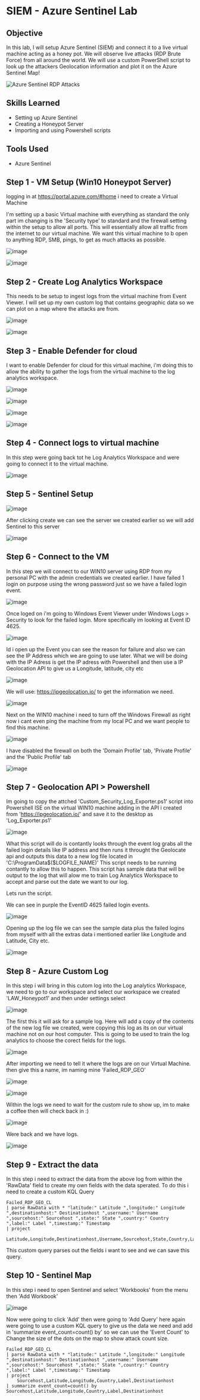 # SIEM - Azure Sentinel Lab

## Objective

In this lab, I will setup Azure Sentinel (SIEM) and connect it to a live virtual machine acting as a honey pot. We will observe live attacks (RDP Brute Force) from all around the world. We will use a custom PowerShell script to look up the attackers Geolocation information and plot it on the Azure Sentinel Map!

![Azure Sentinel RDP Attacks](https://github.com/Matt4llan/SIEM-Azure-Sentinel/assets/156334555/956b2742-405c-4ddf-9a07-40cbbb0f072a)

## Skills Learned
- Setting up Azure Sentinel
- Creating a Honeypot Server
- Importing and using Powershell scripts

## Tools Used
- Azure Sentinel

## Step 1 - VM Setup (Win10 Honeypot Server)

logging in at https://portal.azure.com/#home i need to create a Virtual Machine

I'm setting up a basic Virtual machine with everything as standard the only part im changing is the 'Security type' to standard and the firewall setting within the setup to allow all ports. This will essentially allow all traffic from the internet to our virtual machine. We want this virtual machine to b open to anything RDP, SMB, pings, to get as much attacks as possible.
 
![image](https://github.com/Matt4llan/SIEM-Azure-Sentinel/assets/156334555/7f2f57a5-b221-4fb0-9c33-907b483386b3)

![image](https://github.com/Matt4llan/SIEM-Azure-Sentinel/assets/156334555/e3421eb4-7561-4afd-b70e-d72cecfa41f1)

## Step 2 - Create Log Analytics Workspace

This needs to be setup to ingest logs from the virtual machine from Event Viewer. I will set up my own custom log that contains geographic data so we can plot on a map where the attacks are from.

![image](https://github.com/Matt4llan/SIEM-Azure-Sentinel/assets/156334555/ea2a27f0-fd21-4dd3-bc19-a6f09f60bed1)

![image](https://github.com/Matt4llan/SIEM-Azure-Sentinel/assets/156334555/4f924588-cd06-4c39-a716-f72b12e4b039)

## Step 3 - Enable Defender for cloud

I want to enable Defender for cloud for this virtual machine, i'm doing this to allow the ability to gather the logs from the virtual machine to the log analytics workspace.

![image](https://github.com/Matt4llan/SIEM-Azure-Sentinel/assets/156334555/a366b65e-3062-4078-b13a-61a79d4608f4)

![image](https://github.com/Matt4llan/SIEM-Azure-Sentinel/assets/156334555/2e940bcd-6e2f-4b80-9e14-eeabd75d1fe5)

![image](https://github.com/Matt4llan/SIEM-Azure-Sentinel/assets/156334555/245d9c14-63fb-4f55-8aae-3f61d471111f)

![image](https://github.com/Matt4llan/SIEM-Azure-Sentinel/assets/156334555/fc992495-9d13-4112-ac83-4ea3b3f33b8c)

## Step 4 - Connect logs to virtual machine

In this step were going back tot he Log Analytics Workspace and were going to connect it to the virtual machine.

![image](https://github.com/Matt4llan/SIEM-Azure-Sentinel/assets/156334555/92938d9c-05ef-4f3a-a9af-51346128327b)

## Step 5 - Sentinel Setup

![image](https://github.com/Matt4llan/SIEM-Azure-Sentinel/assets/156334555/87e77383-51c3-4b04-a252-c52e68e0a1b6)

After clicking create we can see the server we created earlier so we will add Sentinel to this server

![image](https://github.com/Matt4llan/SIEM-Azure-Sentinel/assets/156334555/d014e3fa-9f95-41ea-af01-3a9cb00cf76b)

## Step 6 - Connect to the VM

In this step we will connect to our WIN10 server using RDP from my personal PC with the admin credentials we created earlier. I have failed 1 login on purpose using the wrong password just so we have a failed login event.

![image](https://github.com/Matt4llan/SIEM-Azure-Sentinel/assets/156334555/4bf34c90-c6e2-4330-a251-e81127d331b4)

Once loged on i'm going to Windows Event Viewer under Windows Logs > Security to look for the failed login. More specifically im looking at Event ID 4625.

![image](https://github.com/Matt4llan/SIEM-Azure-Sentinel/assets/156334555/0e94138d-23c4-484b-843b-6856173c9f3a)

Id i open up the Event you can see the reason for failure and also we can see the IP Address which we are going to use later. What we will be doing with the IP Adress is get the IP adress with Powershell and then use a IP Geolocation API to give us a Longitude, latitude, city etc 

![image](https://github.com/Matt4llan/SIEM-Azure-Sentinel/assets/156334555/e3aa4be8-d393-4293-a0cf-6e0486927325)

We will use: https://ipgeolocation.io/ to get the information we need.

![image](https://github.com/Matt4llan/SIEM-Azure-Sentinel/assets/156334555/78d1c1f1-5f06-49e1-ba00-e1bc4e975f3a)

Next on the WIN10 machine i need to turn off the Windows Firewall as right now i cant even ping the machine from my local PC and we want people to find this machine.

![image](https://github.com/Matt4llan/SIEM-Azure-Sentinel/assets/156334555/882b5680-9224-4dc1-83c0-10a4f4c01589)

I have disabled the firewall on both the 'Domain Profile' tab, 'Private Profile' and the 'Public Profile' tab

![image](https://github.com/Matt4llan/SIEM-Azure-Sentinel/assets/156334555/29320ea9-ba61-498d-ab37-b578af2708ce)

## Step 7 - Geolocation API > Powershell

Im going to copy the attched 'Custom_Security_Log_Exporter.ps1' script into Powershell ISE on the virtual WIN10 machine adding in the API i created from 'https://ipgeolocation.io/' and save it to the desktop as 'Log_Exporter.ps1'

![image](https://github.com/Matt4llan/SIEM-Azure-Sentinel/assets/156334555/5b20f67b-d01a-4b78-a6d8-de21579b31e7)

What this script will do is contantly looks through the event log grabs all the failed login details like IP address and then runs it throught the Geolocate api and outputs this data to a new log file located in 'C:\ProgramData\$($LOGFILE_NAME)' This script needs to be running contantly to allow this to happen. This script has sample data that will be output to the log that will alow me to train Log Analytics Workspace to accept and parse out the date we want to our log.

Lets run the script.

We can see in purple the EventID 4625 failed login events.

![image](https://github.com/Matt4llan/SIEM-Azure-Sentinel/assets/156334555/17647a0b-e0cf-491c-8b0b-68bca74a6338)

Opening up the log file we can see the sample data plus the failed logins from myself with all the extras data i mentioned earlier like Longitude and Latitude, City etc.

![image](https://github.com/Matt4llan/SIEM-Azure-Sentinel/assets/156334555/6a3cd009-da20-4a98-83d7-3d4ea5972723)

## Step 8 - Azure Custom Log

In this step i will bring in this cutom log into the Log analytics Workspace, we need to go to our workspace and select our workspace we created 'LAW_Honeypot1' and then under settings select

![image](https://github.com/Matt4llan/SIEM-Azure-Sentinel/assets/156334555/97c4489d-0180-42a2-97cb-0412d6952a1e)

The first this it will ask for a sample log. Here will add a copy of the contents of the new log file we created, were copying this log as its on our virtual machine not on our host computer. This is going to be used to train the log analytics to choose the corect fields for the logs.

![image](https://github.com/Matt4llan/SIEM-Azure-Sentinel/assets/156334555/465f9ea0-ea08-4c1d-bc40-9b8257d6a2c5)

After importing we need to tell it where the logs are on our Virtual Machine. then give this a name, im naming mine 'Failed_RDP_GEO'

![image](https://github.com/Matt4llan/SIEM-Azure-Sentinel/assets/156334555/ace26c5a-b9ec-4200-acc7-9ddd7a2054dc)

![image](https://github.com/Matt4llan/SIEM-Azure-Sentinel/assets/156334555/dc32c08d-9c0e-4746-abd2-9df0ffd8ad2b)

Within the logs we need to wait for the custom rule to show up, im to make a coffee then will check back in :)

![image](https://github.com/Matt4llan/SIEM-Azure-Sentinel/assets/156334555/852deb52-519e-4639-bd86-470c509bfe23)

Were back and we have logs.

![image](https://github.com/Matt4llan/SIEM-Azure-Sentinel/assets/156334555/dad1f507-897d-4c9f-8e23-7f01e1320239)

## Step 9 - Extract the data

In this step i need to extract the data from the above log from within the 'RawData' field to create my own fields with the data sperated. To do this i need to create a custom KQL Query 

```
Failed_RDP_GEO_CL
| parse RawData with * "latitude:" Latitude ",longitude:" Longitude ",destinationhost:" Destinationhost ",username:" Username ",sourcehost:" Sourcehost ",state:" State ",country:" Country ",label:" Label ",timestamp:" Timestamp
| project
    Latitude,Longitude,Destinationhost,Username,Sourcehost,State,Country,Label,Timestamp
```

This custom query parses out the fields i want to see and we can save this query.

## Step 10 - Sentinel Map

In this step i need to open Sentinel and select 'Workbooks' from the menu then 'Add Workbook'

![image](https://github.com/Matt4llan/SIEM-Azure-Sentinel/assets/156334555/2cdbfb1a-1535-400e-9424-eaff70a1e651)

Now were going to click 'Add' then were going to 'Add Query' here again were going to use a custom KQL query to give us the data we need and add in 'summarize event_count=count() by' so we can use the 'Event Count' to Change the size of the dots on the map to show attack count size.

```
Failed_RDP_GEO_CL
| parse RawData with * "latitude:" Latitude ",longitude:" Longitude ",destinationhost:" Destinationhost ",username:" Username ",sourcehost:" Sourcehost ",state:" State ",country:" Country ",label:" Label ",timestamp:" Timestamp
| project
    Sourcehost,Latitude,Longitude,Country,Label,Destinationhost
| summarize event_count=count() by Sourcehost,Latitude,Longitude,Country,Label,Destinationhost
```

















